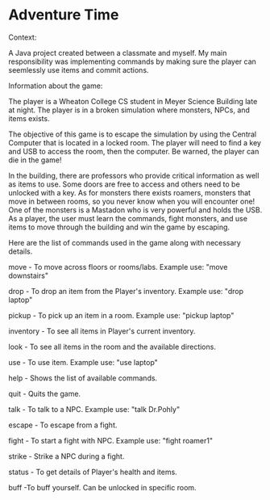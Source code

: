 # Adventure Time

Context:

A Java project created between a classmate and myself. My main responsibility was implementing commands by making sure the player can seemlessly use items and commit actions. 

Information about the game: 

The player is a Wheaton College CS student in Meyer Science Building late at night. The player is in a broken simulation where monsters, NPCs, and items exists.

The objective of this game is to escape the simulation by using the Central Computer that is located in a locked room. The player will need to find a key and USB to access the room, then the computer. Be warned, the player can die in the game!

In the building, there are professors who provide critical information as well as items to use. Some doors are free to access and others need to be unlocked with a key. As for monsters there exists roamers, monsters that move in between rooms, so you never know when you will encounter one! One of the monsters is a Mastadon who is very powerful and holds the USB. As a player, the user must learn the commands, fight monsters, and use items to move through the building and win the game by escaping. 

Here are the list of commands used in the game along with necessary details.

move         - To move across floors or rooms/labs. Example use: "move downstairs"

drop     - To drop an item from the Player's inventory. Example use: "drop laptop"

pickup       - To pick up an item in a room. Example use: "pickup laptop"

inventory    - To see all items in Player's current inventory.

look         - To see all items in the room and the available directions.

use      - To use item. Example use: "use laptop"

help         - Shows the list of available commands.

quit         - Quits the game.

talk         - To talk to a NPC. Example use: "talk Dr.Pohly"

escape       - To escape from a fight.

fight        - To start a fight with NPC. Example use: "fight roamer1"

strike       - Strike a NPC during a fight.

status       - To get details of Player's health and items.

buff        -To buff yourself. Can be unlocked in specific room.
